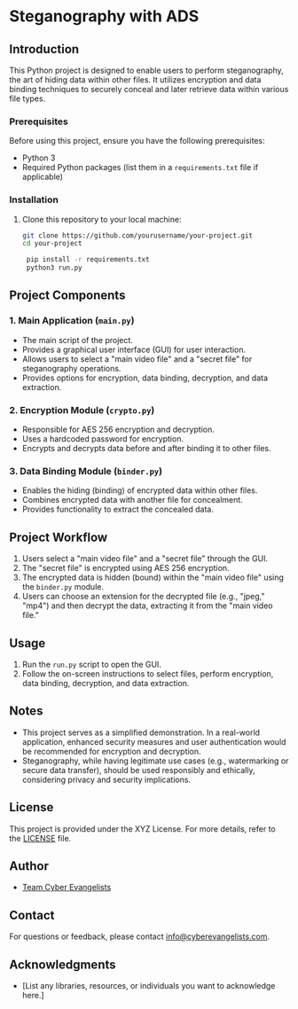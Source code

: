 # Steganography with ADS

## Introduction
This Python project is designed to enable users to perform steganography, the art of hiding data within other files. It utilizes encryption and data binding techniques to securely conceal and later retrieve data within various file types. 

### Prerequisites

Before using this project, ensure you have the following prerequisites:

- Python 3
- Required Python packages (list them in a `requirements.txt` file if applicable)

### Installation

1. Clone this repository to your local machine:

   ```bash
   git clone https://github.com/yourusername/your-project.git
   cd your-project

    pip install -r requirements.txt
    python3 run.py
## Project Components

### 1. Main Application (`main.py`)
- The main script of the project.
- Provides a graphical user interface (GUI) for user interaction.
- Allows users to select a "main video file" and a "secret file" for steganography operations.
- Provides options for encryption, data binding, decryption, and data extraction.

### 2. Encryption Module (`crypto.py`)
- Responsible for AES 256 encryption and decryption.
- Uses a hardcoded password for encryption.
- Encrypts and decrypts data before and after binding it to other files.

### 3. Data Binding Module (`binder.py`)
- Enables the hiding (binding) of encrypted data within other files.
- Combines encrypted data with another file for concealment.
- Provides functionality to extract the concealed data.

## Project Workflow
1. Users select a "main video file" and a "secret file" through the GUI.
2. The "secret file" is encrypted using AES 256 encryption.
3. The encrypted data is hidden (bound) within the "main video file" using the `binder.py` module.
4. Users can choose an extension for the decrypted file (e.g., "jpeg," "mp4") and then decrypt the data, extracting it from the "main video file."

## Usage
1. Run the `run.py` script to open the GUI.
2. Follow the on-screen instructions to select files, perform encryption, data binding, decryption, and data extraction.

## Notes
- This project serves as a simplified demonstration. In a real-world application, enhanced security measures and user authentication would be recommended for encryption and decryption.
- Steganography, while having legitimate use cases (e.g., watermarking or secure data transfer), should be used responsibly and ethically, considering privacy and security implications.

## License
This project is provided under the XYZ License. For more details, refer to the [LICENSE](LICENSE) file.

## Author
- [Team Cyber Evangelists](https://github.com/cyber-evangelists)

## Contact
For questions or feedback, please contact [info@cyberevangelists.com](mailto:info@cyberevangelists.com).

## Acknowledgments
- [List any libraries, resources, or individuals you want to acknowledge here.]


